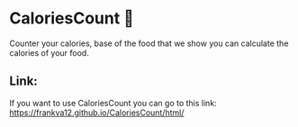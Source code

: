 # CaloriesCount 🍕
Counter your calories, base of the food that we show you can calculate the calories of your food.

## Link:
If you want to use CaloriesCount you can go to this link:
https://frankva12.github.io/CaloriesCount/html/
